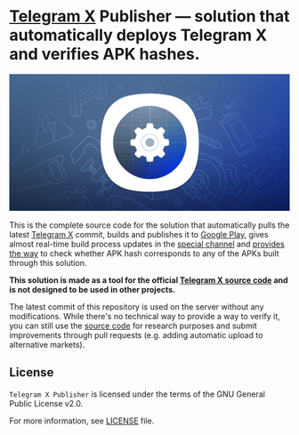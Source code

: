# [Telegram X](https://play.google.com/store/apps/details?id=org.thunderdog.challegram) Publisher — solution that automatically deploys Telegram X and verifies APK hashes.

![Telegram X Publisher](/images/cover.png)

This is the complete source code for the solution that automatically pulls the latest [Telegram X](https://github.com/TGX-Android/Telegram-X) commit, builds and publishes it to [Google Play](https://play.google.com/store/apps/details?id=org.thunderdog.challegram), gives almost real-time build process updates in the [special channel](https://tgx_log) and [provides the way](https://t.me/tgx_bot) to check whether APK hash corresponds to any of the APKs built through this solution.

**This solution is made as a tool for the official [Telegram X source code](https://github.com/TGX-Android/Telegram-X) and is not designed to be used in other projects.**

The latest commit of this repository is used on the server without any modifications. While there's no technical way to provide a way to verify it, you can still use the [source code](/main.js) for research purposes and submit improvements through pull requests (e.g. adding automatic upload to alternative markets).

## License

`Telegram X Publisher` is licensed under the terms of the GNU General Public License v2.0.

For more information, see [LICENSE](/LICENSE) file.